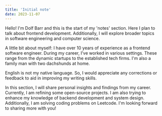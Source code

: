 ```yaml
---
title: 'Initial note'
date: 2023-11-07
---
```


Hello! I'm Dolf Barr and this is the start of my 'notes' section. Here I plan to talk about frontend development. Additionally, I will explore broader topics in software engineering and computer science.

A little bit about myself:  I have over 10 years of experience as a frontend software engineer. During my career, I've worked in various settings. These range from the dynamic startups to the established tech firms. I'm also a family man with two dachshunds at home.

English is not my native language. So, I would appreciate any corrections or feedback to aid in improving my writing skills.

In this section, I will share personal insights and findings from my career. Currently, I am refining some open-source projects. I am also trying to enhance my knowledge of backend development and system design. Additionally, I am solving coding problems on Leetcode. I'm looking forward to sharing more with you!
